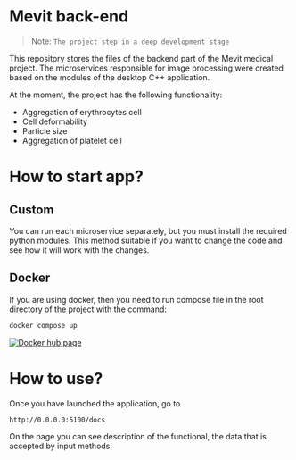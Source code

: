 # Mevit back-end #
> Note: `The project step in a deep development stage`

This repository stores the files of the backend part of the Mevit medical project. The microservices responsible for image processing were created based on the modules of the desktop C++ application.

At the moment, the project has the following functionality:
* Aggregation of erythrocytes cell
* Cell deformability 
* Particle size
* Aggregation of platelet cell

# How to start app? #
## Custom ##
You can run each microservice separately, but you must install the required python modules. This method suitable if you want to change the code and see how it will work with the changes.

## Docker ###
If you are using docker, then you need to run compose file in the root directory of the project with the command:
```sh
docker compose up
```
[![Docker hub page](https://hub.docker.com/repository/docker/serg228/med/general)](https://hub.docker.com/repository/docker/serg228/med/general)

# How to use? #
Once you have launched the application, go to
```sh
http://0.0.0.0:5100/docs
```
On the page you can see description of the functional, the data that is accepted by input methods.
